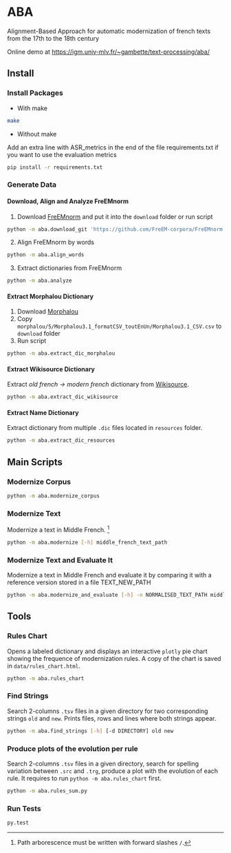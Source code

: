 # ABA

Alignment-Based Approach for automatic modernization of french texts from the 17th to the 18th century

Online demo at https://igm.univ-mlv.fr/~gambette/text-processing/aba/

## Install

### Install Packages

* With make

```bash
make
```

* Without make

Add an extra line with ASR_metrics in the end of the file requirements.txt if you want to use the evaluation metrics

```bash
pip install -r requirements.txt
```

### Generate Data

#### Download, Align and Analyze FreEMnorm

1. Download [FreEMnorm](https://github.com/FreEM-corpora/FreEMnorm) and put it into the `download` folder or run script

```bash
python -m aba.download_git 'https://github.com/FreEM-corpora/FreEMnorm.git'
```

2. Align FreEMnorm by words

```bash
python -m aba.align_words
```

3. Extract dictionaries from FreEMnorm

```bash
python -m aba.analyze
```

#### Extract Morphalou Dictionary

1. Download [Morphalou](https://www.ortolang.fr/market/lexicons/morphalou)
2. Copy `morphalou/5/Morphalou3.1_formatCSV_toutEnUn/Morphalou3.1_CSV.csv` to `download` folder
3. Run script

```bash
python -m aba.extract_dic_morphalou
```

#### Extract Wikisource Dictionary

Extract *old french → modern french* dictionary from [Wikisource](https://fr.wikisource.org/wiki/Wikisource:Dictionnaire).

```bash
python -m aba.extract_dic_wikisource
```

#### Extract Name Dictionary

Extract dictionary from multiple `.dic` files located in `resources` folder.

```bash
python -m aba.extract_dic_resources
```

## Main Scripts

### Modernize Corpus

```bash
python -m aba.modernize_corpus
```

### Modernize Text

Modernize a text in Middle French. [^*]

```bash
python -m aba.modernize [-h] middle_french_text_path
```

### Modernize Text and Evaluate It

Modernize a text in Middle French and evaluate it by comparing it with a reference version stored in a file TEXT_NEW_PATH

```bash
python -m aba.modernize_and_evaluate [-h] -n NORMALISED_TEXT_PATH middle_french_text_path
```

## Tools

### Rules Chart

Opens a labeled dictionary and displays an interactive `plotly` pie chart showing the frequence of modernization rules. A copy of the chart is saved in `data/rules_chart.html`.

```bash
python -m aba.rules_chart
```

### Find Strings

Search 2-columns `.tsv` files in a given directory for two corresponding strings `old` and `new`.
Prints files, rows and lines where both strings appear.

```bash
python -m aba.find_strings [-h] [-d DIRECTORY] old new
```

### Produce plots of the evolution per rule

Search 2-columns `.tsv` files in a given directory, search for spelling variation between `.src` and `.trg`, produce a plot with the evolution of each rule. It requires to run `python -m aba.rules_chart` first.

```bash
python -m aba.rules_sum.py
```

### Run Tests

```bash
py.test
```

[^*]: Path arborescence must be written with forward slashes `/`.

